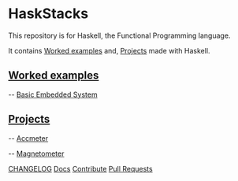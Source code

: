 # HaskStacks

This repository is for Haskell, the Functional Programming language. 

It contains [Worked examples](#) and, [Projects](#) made with Haskell.

## [Worked examples](#)
 
-- [Basic Embedded System](../Projects/embstem)
 

## [Projects](#)
-- [Accmeter](../Projects/insslamgnss)

-- [Magnetometer](../Projects/magmeter)





[CHANGELOG](#)    [Docs](#)    [Contribute](#)  [Pull Requests](#)
